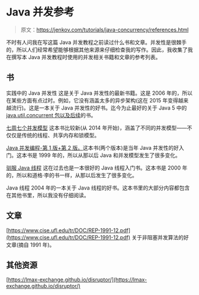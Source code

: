 # Java 并发参考

> 原文：<https://jenkov.com/tutorials/java-concurrency/references.html>

不时有人问我在写这篇 Java 并发教程之前读过什么书和文章。并发性是很棘手的，所以人们经常希望能够根据其他来源来仔细检查我的写作。因此，我收集了我在撰写本 Java 并发教程时使用的并发相关书籍和文章的参考列表。

## 书

实践中的 Java 并发性
这是关于 Java 并发性的最新书籍。这是 2006 年的，所以在某些方面有点过时。例如，它没有涵盖太多的异步架构(这在 2015 年变得越来越流行)。这是一本关于 Java 并发性的好书。迄今为止最好的关于 Java 5 中的 [java.util.concurrent 包以及后续](/java-util-concurrent/index.html)的书。

[七周七个并发模型](http://www.amazon.com/Seven-Concurrency-Models-Weeks-Programmers/dp/1937785653/)
这本书比较新(从 2014 年开始)，涵盖了不同的并发模型——不仅仅是传统的线程、共享内存和锁模型。

[Java 并发编程-第 1 版+第 2 版。](http://www.amazon.com/Concurrent-Programming-Java%C2%99-Principles-Pattern/dp/0201310090/)这本书(两个版本)是当年 Java 并发性的好入门。这本书是 1999 年的，所以从那以后 Java 和并发模型发生了很多变化。

[驯服 Java 线程](http://www.amazon.com/Taming-Java-Threads-Allen-Holub/dp/1893115100/)
这在过去也是一本很好的 Java 线程入门书。这本书是 2000 年的，所以和道格·李的书一样，从那以后发生了很多变化。

Java 线程
2004 年的一本关于 Java 线程的好书。这本书里的大部分内容都包含在其他书里，所以我没有仔细阅读。

## 文章

[https://www.cise.ufl.edu/tr/DOC/REP-1991-12.pdf](https://www.cise.ufl.edu/tr/DOC/REP-1991-12.pdf)
关于非阻塞并发算法的好文章(摘自 1991 年)。

## 其他资源

[https://lmax-exchange.github.io/disruptor/](https://lmax-exchange.github.io/disruptor/)